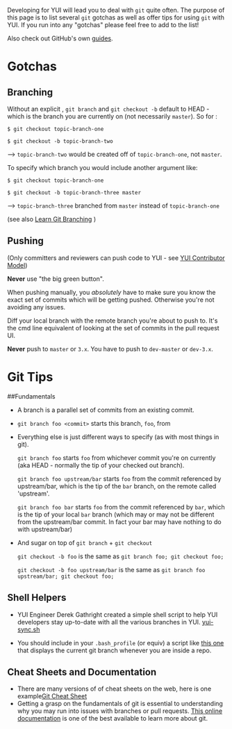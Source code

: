 Developing for YUI will lead you to deal with `git` quite often. The purpose of this page is to list several `git` gotchas as well as offer tips for using `git` with YUI. If you run into any "gotchas" please feel free to add to the list!

Also check out GitHub's own [guides](http://guides.github.com/). 

Gotchas
======= 

## Branching 

Without an explicit <start point>, `git branch` and `git checkout -b` default to HEAD - which is the branch you are currently on (not necessarily `master`).
So for :

`$ git checkout topic-branch-one`

`$ git checkout -b topic-branch-two`

--> `topic-branch-two` would be created off of `topic-branch-one`, not `master`. 

To specify which branch you would include another argument like:

`$ git checkout topic-branch-one`

`$ git checkout -b topic-branch-three master`

--> `topic-branch-three` branched from `master` instead of `topic-branch-one`

(see also [Learn Git Branching](http://pcottle.github.com/learnGitBranching/) )

## Pushing
(Only committers and reviewers can push code to YUI - see [YUI Contributor Model](https://github.com/yui/yui3/wiki/Contributor-Model)) 

**Never** use "the big green button".

When pushing manually, you *absolutely* have to make sure you know the exact set of commits which will be getting pushed. Otherwise you're not avoiding any issues.

Diff your local branch with the remote branch you're about to push to. It's the cmd line equivalent of looking at the set of commits in the pull request UI.

**Never** push to `master` or `3.x`. You have to push to `dev-master` or `dev-3.x`. 

Git Tips
========

##Fundamentals
 
* A branch is a parallel set of commits from an existing commit.

* `git branch foo <commit>` starts this branch, `foo`, from <commit>

* Everything else is just different ways to specify <commit> (as with most things in git). 

    `git branch foo` starts `foo` from whichever commit you're on currently (aka HEAD - normally the tip of your checked out branch).

    `git branch foo upstream/bar` starts `foo` from the commit referenced by upstream/bar, which is the tip of the `bar` branch, on the remote called 'upstream'.

    `git branch foo bar` starts `foo` from the commit referenced by `bar`, which is the tip of your local `bar` branch (which may or may not be different from the upstream/bar commit. In fact your bar may have nothing to do with upstream/bar)

* And sugar on top of `git branch` + `git checkout`

    `git checkout -b foo` is the same as `git branch foo; git checkout foo;`

    `git checkout -b foo upstream/bar` is the same as `git branch foo upstream/bar; git checkout foo;`

## Shell Helpers
* YUI Engineer Derek Gathright created a simple shell script to help YUI developers stay up-to-date with all the various branches in YUI. [yui-sync.sh ](https://gist.github.com/4660453)

* You should include in your `.bash_profile` (or equiv) a script like [this one](http://www.railstips.org/blog/archives/2009/02/02/bedazzle-your-bash-prompt-with-git-info/) that displays the current git branch whenever you are inside a repo. 

## Cheat Sheets and Documentation
* There are many versions of of cheat sheets on the web, here is one example[Git Cheat Sheet](http://serpensalbus.com/blog/technology/git-cheat-sheet/)
* Getting a grasp on the fundamentals of git is essential to understanding why you may run into issues with branches or pull requests. [This online documentation](http://git-scm.com/documentation) is one of the best available to learn more about git. 